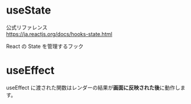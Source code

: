 # useState

公式リファレンス\
<https://ja.reactjs.org/docs/hooks-state.html>

React の State を管理するフック

# useEffect

useEffect に渡された関数はレンダーの結果が**画面に反映された後**に動作します。
